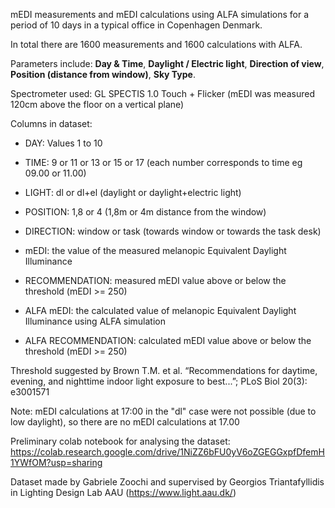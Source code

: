 
mEDI measurements and  mEDI calculations using ALFA simulations for a period of 10 days in a typical office in Copenhagen Denmark. 

In total there are 1600 measurements and 1600 calculations with ALFA.

Parameters include: **Day &amp; Time**, **Daylight / Electric light**, **Direction of view**, **Position (distance from window)**, **Sky Type**.

Spectrometer used: GL SPECTIS 1.0 Touch + Flicker (mEDI was measured 120cm above the floor on a vertical plane)

Columns in dataset:

- DAY: Values 1 to 10

- TIME: 9 or 11 or 13 or 15 or 17 (each number corresponds to time eg 09.00 or 11.00)

- LIGHT: dl or dl+el (daylight or daylight+electric light)

- POSITION: 1,8 or 4 (1,8m or 4m distance from the window)

- DIRECTION: window or task (towards window or towards the task desk)

- mEDI: the value of the measured melanopic Equivalent Daylight Illuminance

- RECOMMENDATION: measured mEDI value above or below the threshold (mEDI >= 250)
  
- ALFA mEDI: the calculated value of melanopic Equivalent Daylight Illuminance using ALFA simulation

- ALFA RECOMMENDATION: calculated mEDI value above or below the threshold (mEDI >= 250)

Threshold suggested by Brown T.M. et al. “Recommendations for daytime, evening, and nighttime indoor light exposure to best...”; PLoS Biol 20(3): e3001571

Note: mEDI calculations at 17:00 in the "dl" case were not possible (due to low daylight), so there are no mEDI calculations at 17.00

Preliminary colab notebook for analysing the dataset:
https://colab.research.google.com/drive/1NiZZ6bFU0yV6oZGEGGxpfDfemH1YWfOM?usp=sharing

Dataset made by Gabriele Zoochi and supervised by Georgios Triantafyllidis in Lighting Design Lab AAU (https://www.light.aau.dk/)

